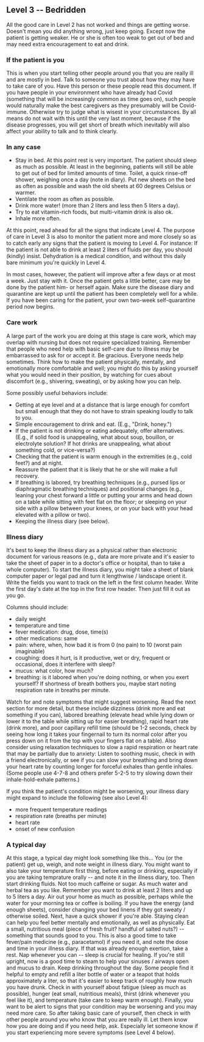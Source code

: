 ## Level 3 -- Bedridden

All the good care in Level 2 has not worked and things are getting worse. Doesn't mean you did anything wrong, just keep going. Except now the patient is getting weaker. He or she is often too weak to get out of bed and may need extra encouragement to eat and drink. 

### If the patient is you

This is when you start telling other people around you that you are really ill and are mostly in bed. Talk to someone you trust about how they may have to take care of you. Have this person or these people read this document. If you have people in your environment who have already had Covid (something that will be increasingly common as time goes on), such people would naturally make the best caregivers as they presumably will be Covid-immune. Otherwise try to judge what is wisest in your circumstances. By all means do not wait with this until the very last moment, because if the disease progresses, you will get short of breath which inevitably will also affect your ability to talk and to think clearly.

### In any case

* Stay in bed. At this point rest is very important. The patient should sleep as much as possible. At least in the beginning, patients will still be able to get out of bed for limited amounts of time. Toilet, a quick rinse-off shower, weighing once a day (note in diary). Put new sheets on the bed as often as possible and wash the old sheets at 60 degrees Celsius or warmer.
* Ventilate the room as often as possible.
* Drink more water! (more than 2 liters and less then 5 liters a day).
* Try to eat vitamin-rich foods, but multi-vitamin drink is also ok.
* Inhale more often.

At this point, read ahead for all the signs that indicate Level 4. The purpose of care in Level 3 is also to monitor the patient more and more closely so as to catch early any signs that the patient is moving to Level 4. For instance: If the patient is not able to drink at least 2 liters of fluids per day, you should (kindly) insist. Dehydration is a medical condition, and without this daily bare minimum you're quickly in Level 4.

In most cases, however, the patient will improve after a few days or at most a week. Just stay with it. Once the patient gets a little better, care may be done by the patient him- or herself again. Make sure the disease diary and quarantine are kept up until the patient has been completely well for a while. If you have been caring for the patient, your own two-week self-quarantine period now begins.

### Care work

A large part of the work you are doing at this stage is care work, which may overlap with nursing but does not require specialized training. Remember that people who need help with basic self-care due to illness may be embarrassed to ask for or accept it. Be gracious. Everyone needs help sometimes. Think how to make the patient physically, mentally, and emotionally more comfortable and well; you might do this by asking yourself what you would need in their position, by watching for cues about discomfort (e.g., shivering, sweating), or by asking how you can help. 

Some possibly useful behaviors include:
* Getting at eye level and at a distance that is large enough for comfort but small enough that they do not have to strain speaking loudly to talk to you. 
* Simple encouragement to drink and eat. (E.g., "Drink, honey.") 
* If the patient is not drinking or eating adequately, offer alternatives. (E.g., if solid food is unappealing, what about soup, bouillon, or electrolyte solution? If hot drinks are unappealing, what about something cold, or vice-versa?) 
* Checking that the patient is warm enough in the extremities (e.g., cold feet?) and at night. 
* Reassure the patient that it is likely that he or she will make a full recovery. 
* If breathing is labored, try breathing techniques (e.g., pursed lips or diaphragmatic breathing techniques) and positional changes (e.g., leaning your chest forward a little or putting your arms and head down on a table while sitting with feet flat on the floor; or sleeping on your side with a pillow between your knees, or on your back with your head elevated with a pillow or two). 
* Keeping the illness diary (see below).


### Illness diary

It's best to keep the illness diary as a physical rather than electronic document for various reasons (e.g., data are more private and it's easier to take the sheet of paper in to a doctor's office or hospital, than to take a whole computer). To start the illness diary, you might take a sheet of blank computer paper or legal pad and turn it lengthwise / landscape orient it. Write the fields you want to track on the left in the first column header. Write the first day's date at the top in the first row header. Then just fill it out as you go. 

Columns should include: 
- daily weight
- temperature and time
- fever medication: drug, dose, time(s)
- other medications: same
- pain: where, when, how bad it is from 0 (no pain) to 10 (worst pain imaginable)
- coughing: does it hurt, is it productive, wet or dry, frequent or occasional, does it interfere with sleep?
- mucus: what color, how much?
- breathing: is it labored when you're doing nothing, or when you exert yourself? If shortness of breath bothers you, maybe start noting respiration rate in breaths per minute. 

Watch for and note symptoms that might suggest worsening. Read the next section for more detail, but these include dizziness (drink more and eat something if you can), labored breathing (elevate head while lying down or lower it to the table while sitting up for easier breathing), rapid heart rate (drink more), and poor capillary refill time (should be 1-2 seconds, check by seeing how long it takes your fingernail to turn its normal color after you press down on it from the top with your fingers flat on a table). Also consider using relaxation techniques to slow a rapid respiration or heart rate that may be partially due to anxiety: Listen to soothing music, check in with a friend electronically, or see if you can slow your breathing and bring down your heart rate by counting longer for forceful exhales than gentle inhales. (Some people use 4-7-8 and others prefer 5-2-5 to try slowing down their inhale-hold-exhale patterns.)

If you think the patient's condition might be worsening, your illness diary might expand to include the following (see also Level 4): 
- more frequent temperature readings
- respiration rate (breaths per minute)
- heart rate
- onset of new confusion

### A typical day

At this stage, a typical day might look something like this... You (or the patient) get up, weigh, and note weight in illness diary. You might want to also take your temperature first thing, before eating or drinking, especially if you are taking temprature orally -- and note it in the illness diary, too. Then start drinking fluids. Not too much caffeine or sugar. As much water and herbal tea as you like. Remember you want to drink at least 2 liters and up to 5 liters a day. Air out your home as much as possible, perhaps while the water for your morning tea or coffee is boiling.  If you have the energy (and enough sheets), consider changing your bed linens if they got sweaty / otherwise soiled. Next, have a quick shower if you're able. Staying clean can help you feel better mentally and emotionally, as well as physically. Eat a small, nutritious meal (piece of fresh fruit? handful of salted nuts?) -- something that sounds good to you. This is also a good time to take fever/pain medicine (e.g., paracetamol) if you need it, and note the dose and time in your illness diary. If that was already enough exertion, take a rest. Nap whenever you can -- sleep is crucial for healing. If you're still upright, now is a good time to steam to help your sinuses / airways open and mucus to drain. Keep drinking throughout the day. Some people find it helpful to empty and refill a liter bottle of water or a teapot that holds approximately a liter, so that it's easier to keep track of roughly how much you have drunk. Check in with yourself about fatigue (sleep as much as possible), hunger (eat small, nutritious meals), thirst (drink whenever you feel like it), and temperature (take care to keep warm enough). Finally, you want to be alert to signs that your condition may be worsening and you may need more care. So after taking basic care of yourself, then check in with other people around you who know that you are really ill. Let them know how you are doing and if you need help, ask. Especially let someone know if you start experiencing more severe symptoms (see Level 4 below). 

